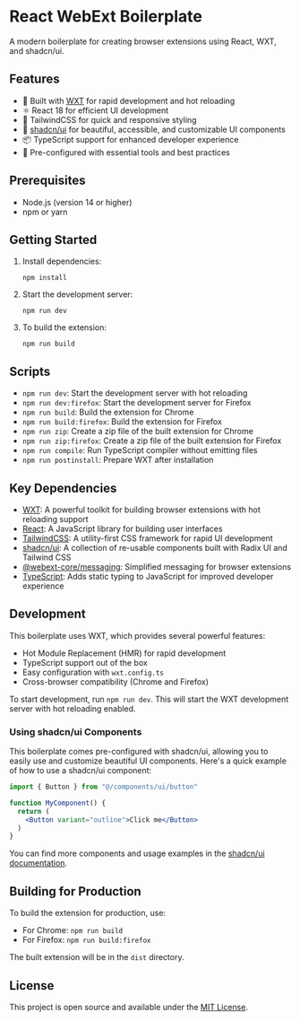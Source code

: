 # React WebExt Boilerplate

A modern boilerplate for creating browser extensions using React, WXT, and shadcn/ui.

## Features

- 🚀 Built with [WXT](https://wxt.dev/) for rapid development and hot reloading
- ⚛️ React 18 for efficient UI development
- 🎨 TailwindCSS for quick and responsive styling
- 🧰 [shadcn/ui](https://ui.shadcn.com/) for beautiful, accessible, and customizable UI components
- 📦 TypeScript support for enhanced developer experience
- 🔧 Pre-configured with essential tools and best practices

## Prerequisites

- Node.js (version 14 or higher)
- npm or yarn

## Getting Started

1. Install dependencies:

   ```
   npm install
   ```
2. Start the development server:

   ```
   npm run dev
   ```
3. To build the extension:

   ```
   npm run build
   ```

## Scripts

- `npm run dev`: Start the development server with hot reloading
- `npm run dev:firefox`: Start the development server for Firefox
- `npm run build`: Build the extension for Chrome
- `npm run build:firefox`: Build the extension for Firefox
- `npm run zip`: Create a zip file of the built extension for Chrome
- `npm run zip:firefox`: Create a zip file of the built extension for Firefox
- `npm run compile`: Run TypeScript compiler without emitting files
- `npm run postinstall`: Prepare WXT after installation

## Key Dependencies

- [WXT](https://wxt.dev/): A powerful toolkit for building browser extensions with hot reloading support
- [React](https://reactjs.org/): A JavaScript library for building user interfaces
- [TailwindCSS](https://tailwindcss.com/): A utility-first CSS framework for rapid UI development
- [shadcn/ui](https://ui.shadcn.com/): A collection of re-usable components built with Radix UI and Tailwind CSS
- [@webext-core/messaging](https://github.com/webext-core/messaging): Simplified messaging for browser extensions
- [TypeScript](https://www.typescriptlang.org/): Adds static typing to JavaScript for improved developer experience

## Development

This boilerplate uses WXT, which provides several powerful features:

- Hot Module Replacement (HMR) for rapid development
- TypeScript support out of the box
- Easy configuration with `wxt.config.ts` 
- Cross-browser compatibility (Chrome and Firefox)

To start development, run `npm run dev`. This will start the WXT development server with hot reloading enabled.

### Using shadcn/ui Components

This boilerplate comes pre-configured with shadcn/ui, allowing you to easily use and customize beautiful UI components. Here's a quick example of how to use a shadcn/ui component:

```jsx
import { Button } from "@/components/ui/button"

function MyComponent() {
  return (
    <Button variant="outline">Click me</Button>
  )
}
```

You can find more components and usage examples in the [shadcn/ui documentation](https://ui.shadcn.com/docs).

## Building for Production

To build the extension for production, use:

- For Chrome: `npm run build`
- For Firefox: `npm run build:firefox`

The built extension will be in the `dist` directory.

## License

This project is open source and available under the [MIT License](LICENSE).
